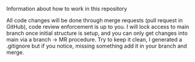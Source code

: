 Information about how to work in this repository

All code changes will be done through merge requests (pull request in GitHub), code review enforcement is up to you.
I will lock access to main branch once initial structure is setup, and you can only get changes into main via a branch -> MR procedure.
Try to keep it clean, I generated a .gitignore but if you notice, missing something add it in your branch and merge. 